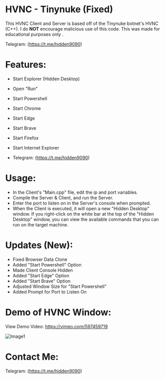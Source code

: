 # HVNC - Tinynuke   (Fixed)  
This HVNC Client and Server is based off of the Tinynuke botnet's HVNC (C++). 
I do **NOT** encourage malicious use of this code. This was made for educational purposes only .  
         
Telegram: (https://t.me/hidden9090)

# Features:                               
- Start Explorer (Hidden Desktop)
- Open "Run"
- Start Powershell
- Start Chrome
- Start Edge
- Start Brave
- Start Firefox
- Start Internet Explorer

- Telegram: (https://t.me/hidden9090)

# Usage:
- In the Client's "Main.cpp" file, edit the ip and port variables.
- Compile the Server & Client, and run the Server. 
- Enter the port to listen on in the Server's console when prompted.
- When the Client is executed, it will open a new "Hidden Desktop" window. If you right-click on the white bar at the top of the "Hidden Desktop" window, you can view the available commands that you can run on the target machine.

# Updates (New): 

- Fixed Browser Data Clone
- Added "Start Powershell" Option
- Made Client Console Hidden
- Added "Start Edge" Option
- Added "Start Brave" Option
- Adjusted Window Size for "Start Powershell"
- Added Prompt for Port to Listen On

# Demo of HVNC Window:
View Demo Video: https://vimeo.com/597459719

![Image1](https://i.ibb.co/JxMn3j4/image.png)

# Contact Me:

Telegram: (https://t.me/hidden9090)

